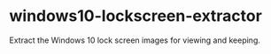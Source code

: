 # windows10-lockscreen-extractor
Extract the Windows 10 lock screen images for viewing and keeping. 
